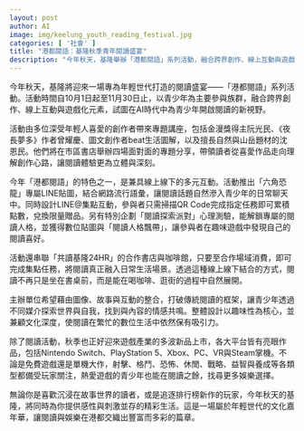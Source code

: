```yaml
---
layout: post
author: AI
image: img/keelung_youth_reading_festival.jpg
categories: [ '社會' ]
title: "港都閱語：基隆秋季青年閱讀盛宴"  
description: "今年秋天，基隆舉辦「港都閱語」系列活動，融合跨界創作、線上互動與遊戲化元素，邀請青少年透過講座、心理測驗與集點遊戲，在書店、咖啡館及網路平台中探索閱讀新視野，同時享受遊戲產業的秋季新作，打造感性與刺激並存的文化嘉年華。"  "
---
```

今年秋天，基隆將迎來一場專為年輕世代打造的閱讀盛宴——「港都閱語」系列活動。活動時間自10月1日起至11月30日止，以青少年為主要參與族群，融合跨界創作、線上互動與遊戲化元素，試圖在AI時代中為青少年開啟閱讀的新視野。

活動由多位深受年輕人喜愛的創作者帶來專題講座，包括金漫獎得主阮光民、《夜長夢多》作者曾耀慶、圖文創作者beat生活圖解，以及擅長自然與山岳題材的沈恩民。他們將在市區書店舉辦四場面對面的專題分享，帶領讀者從喜愛作品走向理解創作心路，讓閱讀體驗更為立體與深刻。

今年「港都閱語」的特色之一，是兼具線上線下的多元互動。活動推出「六角恐龍」專屬LINE貼圖，結合網路流行語彙，讓閱讀話題自然滲入青少年的日常聊天中。同時設計LINE@集點互動，參與者只需掃描QR Code完成指定任務即可累積點數，兌換限量贈品。另有特別企劃「閱讀探索派對」心理測驗，能解鎖專屬的閱讀人格，並獲得數位貼圖與「閱讀人格飄帶」，讓參與者在趣味遊戲中發現自己的閱讀喜好。

活動還串聯「共讀基隆24HR」的合作書店與咖啡館，只要至合作場域消費，即可完成集點任務，將閱讀真正融入日常生活場景。透過這種線上線下結合的方式，閱讀不再只是坐在書桌前，而是能在喝咖啡、逛街的過程中自然展開。

主辦單位希望藉由圖像、故事與互動的整合，打破傳統閱讀的框架，讓青少年透過不同媒介探索世界與自我，找到與內容的情感共鳴。整體設計以趣味性為核心，並兼顧文化深度，使閱讀在繁忙的數位生活中依然保有吸引力。

除了閱讀活動，秋季也正好迎來遊戲產業的多波新品上市，各大平台皆有亮眼作品，包括Nintendo Switch、PlayStation 5、Xbox、PC、VR與Steam掌機。不論是免費遊戲還是單機大作，射擊、格鬥、恐怖、休閒、戰略、益智與養成等各類型都備受玩家關注，熱愛遊戲的青少年也能在閱讀之餘，找尋更多娛樂選擇。

無論你是喜歡沉浸在故事世界的讀者，或是追逐排行榜新作的玩家，今年秋天的基隆，將同時為你提供感性與刺激並存的精彩生活。這是一場屬於年輕世代的文化嘉年華，讓閱讀與娛樂在港都交織出豐富而多彩的篇章。
